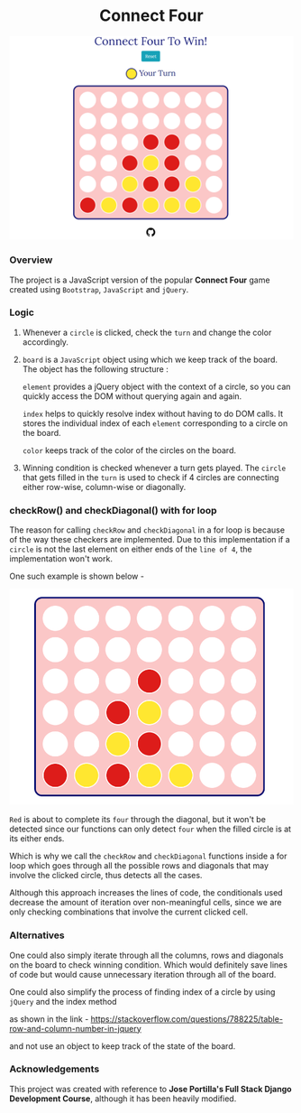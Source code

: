 <h1 align="center">Connect Four</h1>

![Tic Tac Toe Board](/images/board.png)

### Overview

The project is a JavaScript version of the popular **Connect Four** game created using `Bootstrap`, `JavaScript` and `jQuery`.

### Logic

1. Whenever a `circle` is clicked, check the `turn` and change the color accordingly.

2. `board` is a `JavaScript` object using which we keep track of the board. The object has the following structure :

   `element` provides a jQuery object with the context of a circle, so you can quickly access the DOM without querying again and again.

   `index` helps to quickly resolve index without having to do DOM calls. It stores the individual index of each `element` corresponding to a circle on the board.

   `color` keeps track of the color of the circles on the board.

3. Winning condition is checked whenever a turn gets played. The `circle` that gets filled in the `turn` is used to check if 4 circles are connecting either row-wise, column-wise or diagonally.

### checkRow() and checkDiagonal() with for loop

The reason for calling `checkRow` and `checkDiagonal` in a for loop is because of the way these checkers are implemented. Due to this implementation if a `circle` is not the last element on either ends of the `line of 4`, the implementation won't work.

One such example is shown below - 

![Tic Tac Toe Board Diagonal Four](/images/board-detail.png)

`Red` is about to complete its `four` through the diagonal, but it won't be detected since our functions can only detect `four` when the filled circle is at its either ends.

Which is why we call the `checkRow` and `checkDiagonal` functions inside a for loop which goes through all the possible rows and diagonals that may involve the clicked circle, thus detects all the cases.

Although this approach increases the lines of code, the conditionals used decrease the amount of iteration over non-meaningful cells, since we are only checking combinations that involve the current clicked cell. 

### Alternatives

One could also simply iterate through all the columns, rows and diagonals on the board to check winning condition. Which would definitely save lines of code but would cause unnecessary iteration through all of the board.

One could also simplify the process of finding index of a circle by using `jQuery` and the index method

as shown in the link - https://stackoverflow.com/questions/788225/table-row-and-column-number-in-jquery

and not use an object to keep track of the state of the board.

### Acknowledgements

This project was created with reference to **Jose Portilla's Full Stack Django Development Course**, although it has been heavily modified.
